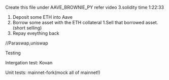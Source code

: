 Create this file under AAVE_BROWNIE_PY refer video 3.solidity time 1:22:33

1. Deposit some ETH into Aave
2. Borrow some asset with the ETH collateral
    1.Sell that borrowed asset.(short selling)
3. Repay eveything back

//Paraswap,uniswap


Testing

Intergation test: Kovan

Unit tests: mainnet-fork(mock all of mainnet!)



